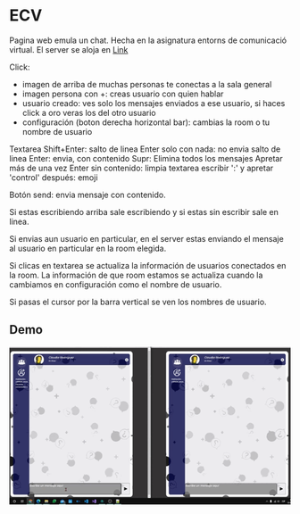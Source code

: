 # ECV

Pagina web emula un chat. Hecha en la asignatura entorns de comunicació virtual. El server se aloja en [Link](https://ecv-etic.upf.edu/)

Click: 
- imagen de arriba de muchas personas te conectas a la sala general
- imagen persona con +: creas usuario con quien hablar
- usuario creado: ves solo los mensajes enviados a ese usuario, si haces click a oro veras los del otro usuario
- configuración (boton derecha horizontal bar): cambias la room o tu nombre de usuario

Textarea
Shift+Enter: salto de linea
Enter solo con nada: no envia salto de linea
Enter: envia, con contenido
Supr: Elimina todos los mensajes
Apretar más de una vez Enter sin contenido: limpia textarea
escribir ':' y apretar 'control' después: emoji

Botón send: envia mensaje con contenido. 

Si estas escribiendo arriba sale escribiendo y si estas sin escribir sale en linea. 

Si envias aun usuario en particular, en el server estas enviando el mensaje al usuario en particular en la room elegida. 

Si clicas en textarea se actualiza la información de usuarios conectados en la room. La información de que room estamos se
actualiza cuando la cambiamos en configuración como el nombre de usuario. 

Si pasas el cursor por la barra vertical se ven los nombres de usuario. 

## Demo

 ![Demo CountPages alpha](fg.gif)
